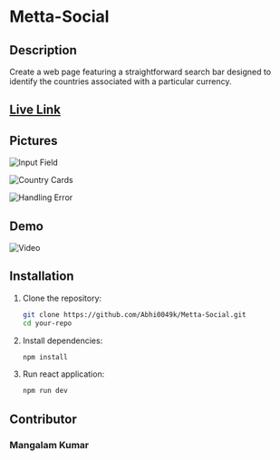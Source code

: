 # Metta-Social

## Description

Create a web page featuring a straightforward search bar designed to identify the countries associated with a particular currency.

## [Live Link](https://whimsical-fairy-0ef51c.netlify.app/)

## Pictures

![Input Field](https://github.com/Abhi0049k/Metta-Social/assets/112062354/ed37f421-a199-4b9e-9f3f-cc1b78e1ea85)

![Country Cards](https://github.com/Abhi0049k/Metta-Social/assets/112062354/f8d82765-fe3f-4bb3-aaf7-3b7db1fb5a32)

![Handling Error](https://github.com/Abhi0049k/Metta-Social/assets/112062354/1c7d9bd7-d840-42a6-9a95-36ace3d5e79a)

## Demo
![Video](https://vimeo.com/907970408?share=copy)

## Installation

1. Clone the repository:
   ```bash
   git clone https://github.com/Abhi0049k/Metta-Social.git
   cd your-repo
   ```

2. Install dependencies:
   ```bash
   npm install
   ```

3. Run react application:
   ```bash
   npm run dev
   ```

## Contributor
### Mangalam Kumar